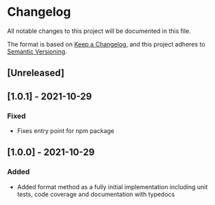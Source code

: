 # Changelog
All notable changes to this project will be documented in this file.

The format is based on [Keep a Changelog](https://keepachangelog.com/en/1.0.0/),
and this project adheres to [Semantic Versioning](https://semver.org/spec/v2.0.0.html).

## [Unreleased]

## [1.0.1] - 2021-10-29
### Fixed
- Fixes entry point for npm package

## [1.0.0] - 2021-10-29
### Added
- Added format method as a fully initial implementation including unit tests, code coverage and documentation with typedocs
